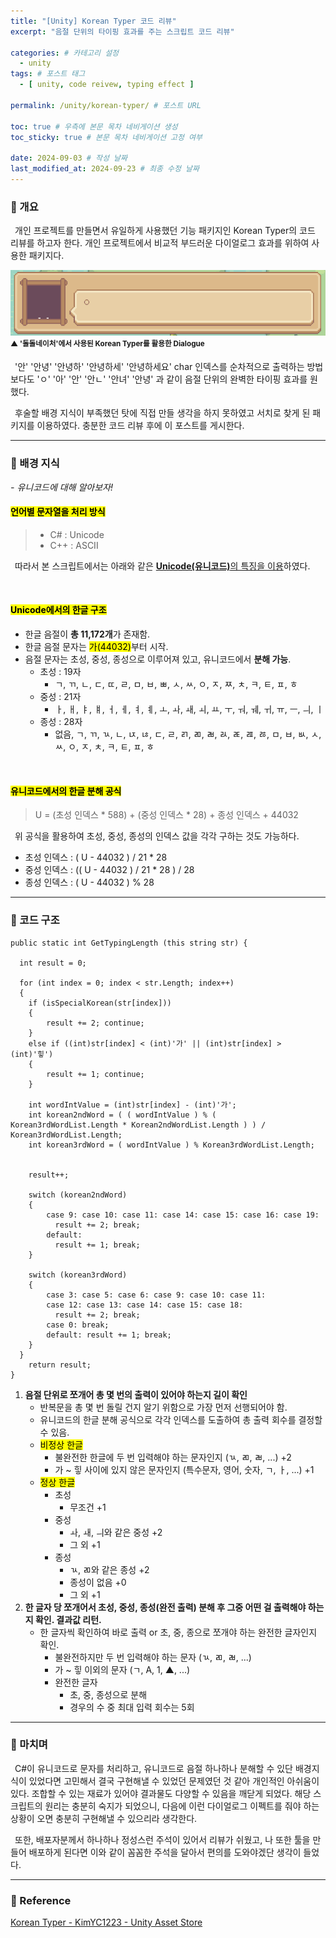```yaml
---
title: "[Unity] Korean Typer 코드 리뷰"
excerpt: "음절 단위의 타이핑 효과를 주는 스크립트 코드 리뷰"

categories: # 카테고리 설정
  - unity
tags: # 포스트 태그
  - [ unity, code reivew, typing effect ]

permalink: /unity/korean-typer/ # 포스트 URL

toc: true # 우측에 본문 목차 네비게이션 생성
toc_sticky: true # 본문 목차 네비게이션 고정 여부

date: 2024-09-03 # 작성 날짜
last_modified_at: 2024-09-23 # 최종 수정 날짜
---
```


### 🍥 개요 

&ensp;개인 프로젝트를 만들면서 유일하게 사용했던 기능 패키지인 Korean Typer의 코드 리뷰를 하고자 한다. 개인 프로젝트에서 비교적 부드러운 다이얼로그 효과를 위하여 사용한 패키지다.

![](\assets\images\posts_img\koreanTyper\dialogue.gif)
<sup><b>▲ '돌돌네이처'에서 사용된 Korean Typer를 활용한 Dialogue </b></sup>

&ensp;'안' '안녕' '안녕하' '안녕하세' '안녕하세요' char 인덱스를 순차적으로 출력하는 방법보다도 'ㅇ' '아' '안' '안ㄴ' '안녀' '안녕' 과 같이 음절 단위의 완벽한 타이핑 효과를 원했다.

&ensp;후술할 배경 지식이 부족했던 탓에 직접 만들 생각을 하지 못하였고 서치로 찾게 된 패키지를 이용하였다. 충분한 코드 리뷰 후에 이 포스트를 게시한다.

- - -

### 🍥 배경 지식
<i>- 유니코드에 대해 알아보자!</i>
<br>

#### <mark>언어별 문자열을 처리 방식</mark>
> - C# : Unicode
> - C++ : ASCII

&ensp;따라서 본 스크립트에서는 아래와 같은 <u><b>Unicode(유니코드)</b>의 특징을 이용</u>하였다.

<br>

#### <mark>Unicode에서의 한글 구조</mark>
- 한글 음절이 **총 11,172개**가 존재함.
- 한글 음절 문자는 <mark>가(44032)</mark>부터 시작.
- 음절 문자는 초성, 중성, 종성으로 이루어져 있고, 유니코드에서 **분해 가능**.
  - 초성 : 19자
    - ㄱ, ㄲ, ㄴ, ㄷ, ㄸ, ㄹ, ㅁ, ㅂ, ㅃ, ㅅ, ㅆ, ㅇ, ㅈ, ㅉ, ㅊ, ㅋ, ㅌ, ㅍ, ㅎ
  - 중성 : 21자
    - ㅏ, ㅐ, ㅑ, ㅒ, ㅓ, ㅔ, ㅕ, ㅖ, ㅗ, ㅘ, ㅙ, ㅚ, ㅛ, ㅜ, ㅝ, ㅞ, ㅟ, ㅠ, ㅡ, ㅢ, ㅣ
  - 종성 : 28자
    - 없음, ㄱ, ㄲ, ㄳ, ㄴ, ㄵ, ㄶ, ㄷ, ㄹ, ㄺ, ㄻ, ㄼ, ㄽ, ㄾ, ㄿ, ㅀ, ㅁ, ㅂ, ㅄ, ㅅ, ㅆ, ㅇ, ㅈ, ㅊ, ㅋ, ㅌ, ㅍ, ㅎ

<br>

#### <mark>유니코드에서의 한글 분해 공식</mark>
> U = (초성 인덱스 * 588) + (중성 인덱스 * 28) + 종성 인덱스 + 44032

&ensp;위 공식을 활용하여 초성, 중성, 종성의 인덱스 값을 각각 구하는 것도 가능하다.

- 초성 인덱스 : ( U - 44032 ) / 21 * 28
- 중성 인덱스 : (( U - 44032 ) / 21 * 28 ) / 28
- 종성 인덱스 : ( U - 44032 ) % 28

- - -
### 🍥 코드 구조

```
public static int GetTypingLength (this string str) {

  int result = 0;
            
  for (int index = 0; index < str.Length; index++)
  {
    if (isSpecialKorean(str[index]))
    {
        result += 2; continue;
    }
    else if ((int)str[index] < (int)'가' || (int)str[index] > (int)'힣')
    {
        result += 1; continue;
    }
                
    int wordIntValue = (int)str[index] - (int)'가';
    int korean2ndWord = ( ( wordIntValue ) % ( Korean3rdWordList.Length * Korean2ndWordList.Length ) ) / Korean3rdWordList.Length;
    int korean3rdWord = ( wordIntValue ) % Korean3rdWordList.Length;


    result++;

    switch (korean2ndWord)
    {
        case 9: case 10: case 11: case 14: case 15: case 16: case 19:
          result += 2; break;
        default:
          result += 1; break;
    }

    switch (korean3rdWord)
    {
        case 3: case 5: case 6: case 9: case 10: case 11:
        case 12: case 13: case 14: case 15: case 18:
          result += 2; break;
        case 0: break;
        default: result += 1; break;
    }
  }
    return result;
}
```
        
1. **음절 단위로 쪼개어 총 몇 번의 출력이 있어야 하는지 길이 확인**
   - 반복문을 총 몇 번 돌릴 건지 알기 위함으로 가장 먼저 선행되어야 함.
   - 유니코드의 한글 분해 공식으로 각각 인덱스를 도출하여 총 출력 회수를 결정할 수 있음.
   - <mark>비정상 한글</mark>
     - 불완전한 한글에 두 번 입력해야 하는 문자인지 (ㄳ, ㄻ, ㄼ, ...) +2
     - 가 ~ 힣 사이에 있지 않은 문자인지 (특수문자, 영어, 숫자, ㄱ, ㅏ, ...) +1
   - <mark>정상 한글</mark>
     - 초성
       - 무조건 +1
     - 중성
       - ㅘ, ㅙ, ㅢ와 같은 중성 +2
       - 그 외 +1
     - 종성
       - ㄳ, ㄻ와 같은 종성 +2
       - 종성이 없음 +0
       - 그 외 +1
2. **한 글자 당 쪼개어서 초성, 중성, 종성(완전 출력) 분해 후 그중 어떤 걸 출력해야 하는지 확인. 결과값 리턴.**
   - 한 글자씩 확인하여 바로 출력 or 초, 중, 종으로 쪼개야 하는 완전한 글자인지 확인.
     - 불완전하지만 두 번 입력해야 하는 문자 (ㄳ, ㄻ, ㄼ, ...)
     - 가 ~ 힣 이외의 문자 (ㄱ, A, 1, ▲, ...)
     - 완전한 글자
       - 초, 중, 종성으로 분해
       - 경우의 수 중 최대 입력 회수는 5회

- - -
### 🍥 마치며
&ensp;C#이 유니코드로 문자를 처리하고, 유니코드로 음절 하나하나 분해할 수 있단 배경지식이 있었다면 고민해서 결국 구현해낼 수 있었던 문제였던 것 같아 개인적인 아쉬움이 있다. 조합할 수 있는 재료가 있어야 결과물도 다양할 수 있음을 깨닫게 되었다. 해당 스크립트의 원리는 충분히 숙지가 되었으니, 다음에 이런 다이얼로그 이펙트를 줘야 하는 상황이 오면 충분히 구현해낼 수 있으리라 생각한다.

&ensp;또한, 배포자분께서 하나하나 정성스런 주석이 있어서 리뷰가 쉬웠고, 나 또한 툴을 만들어 배포하게 된다면 이와 같이 꼼꼼한 주석을 달아서 편의를 도와야겠단 생각이 들었다.
- - -
### 🍥 Reference

[Korean Typer - KimYC1223 - Unity Asset Store](https://assetstore.unity.com/packages/tools/localization/koreantyper-232949)
